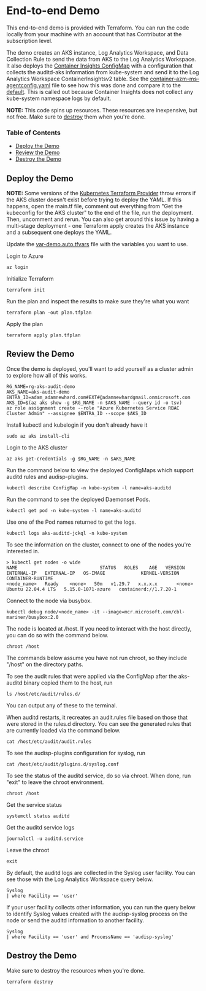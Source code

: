 # End-to-end Demo

This end-to-end demo is provided with Terraform. You can run the code locally from your machine with an account that has Contributor at the subscription level.

The demo creates an AKS instance, Log Analytics Workspace, and Data Collection Rule to send the data from AKS to the Log Analytics Workspace. It also deploys the [Container Insights ConfigMap](https://learn.microsoft.com/en-us/azure/azure-monitor/containers/container-insights-data-collection-configure?tabs=portal#configure-data-collection-using-configmap) with a configuration that collects the auditd-aks information from kube-system and send it to the Log Analytics Workspace ContainerInsightsv2 table. See the [container-azm-ms-agentconfig.yaml](./container-azm-ms-agentconfig.yaml) file to see how this was done and compare it to the [default](https://raw.githubusercontent.com/microsoft/Docker-Provider/ci_prod/kubernetes/container-azm-ms-agentconfig.yaml). This is called out because Container Insights does not collect any kube-system namespace logs by default.

__NOTE:__ This code spins up resources. These resources are inexpensive, but not free. Make sure to [destroy](#destroy-the-demo) them when you're done.

### Table of Contents

- [Deploy the Demo](#deploy-the-demo)
- [Review the Demo](#review-the-demo)
- [Destroy the Demo](#destroy-the-demo)

## Deploy the Demo

__NOTE:__ Some versions of the [Kubernetes Terraform Provider](https://registry.terraform.io/providers/hashicorp/kubernetes/latest/docs) throw errors if the AKS cluster doesn't exist before trying to deploy the YAML. If this happens, open the main.tf file, comment out everything from "Get the kubeconfig for the AKS cluster" to the end of the file, run the deployment. Then, uncomment and rerun. You can also get around this issue by having a multi-stage deployment - one Terraform apply creates the AKS instance and a subsequent one deploys the YAML.

Update the [var-demo.auto.tfvars](./terraform/var-demo.auto.tfvars) file with the variables you want to use.

Login to Azure

```console
az login
```

Initialize Terraform

```console
terraform init
```

Run the plan and inspect the results to make sure they're what you want

```console
terraform plan -out plan.tfplan
```

Apply the plan

```console
terraform apply plan.tfplan
```

## Review the Demo

Once the demo is deployed, you'll want to add yourself as a cluster admin to explore how all of this works.

```console
RG_NAME=rg-aks-audit-demo
AKS_NAME=aks-audit-demo
ENTRA_ID=adam_adamnewhard.com#EXT#@adamnewhardgmail.onmicrosoft.com
AKS_ID=$(az aks show -g $RG_NAME -n $AKS_NAME --query id -o tsv)
az role assignment create --role "Azure Kubernetes Service RBAC Cluster Admin" --assignee $ENTRA_ID --scope $AKS_ID
```

Install kubectl and kubelogin if you don't already have it

```console
sudo az aks install-cli
```

Login to the AKS cluster

```console
az aks get-credentials -g $RG_NAME -n $AKS_NAME
```

Run the command below to view the deployed ConfigMaps which support auditd rules and audisp-plugins.

```console
kubectl describe ConfigMap -n kube-system -l name=aks-auditd
```

Run the command to see the deployed Daemonset Pods.

```console
kubectl get pod -n kube-system -l name=aks-auditd
```

Use one of the Pod names returned to get the logs.

```console
kubectl logs aks-auditd-jckql -n kube-system
```

To see the information on the cluster, connect to one of the nodes you're interested in.

```console
> kubectl get nodes -o wide
NAME                              STATUS   ROLES    AGE   VERSION   INTERNAL-IP   EXTERNAL-IP   OS-IMAGE             KERNEL-VERSION      CONTAINER-RUNTIME
<node_name>   Ready    <none>   50m   v1.29.7   x.x.x.x       <none>        Ubuntu 22.04.4 LTS   5.15.0-1071-azure   containerd://1.7.20-1
```

Connect to the node via busybox.

```console
kubectl debug node/<node_name> -it --image=mcr.microsoft.com/cbl-mariner/busybox:2.0
```

The node is located at /host. If you need to interact with the host directly, you can do so with the command below.

```console
chroot /host
```

The commands below assume you have not run chroot, so they include "/host" on the directory paths.

To see the audit rules that were applied via the ConfigMap after the aks-auditd binary copied them to the host, run

```console
ls /host/etc/audit/rules.d/
```

You can output any of these to the terminal.

When auditd restarts, it recreates an audit.rules file based on those that were stored in the rules.d directory. You can see the generated rules that are currently loaded via the command below.

```console
cat /host/etc/audit/audit.rules
```

To see the audisp-plugins configuration for syslog, run

```console
cat /host/etc/audit/plugins.d/syslog.conf
```

To see the status of the auditd service, do so via chroot. When done, run "exit" to leave the chroot environment.

```console
chroot /host
```

Get the service status

```console
systemctl status auditd
```

Get the auditd service logs

```console
journalctl -u auditd.service
```

Leave the chroot
```console
exit
```

By default, the auditd logs are collected in the Syslog user facility. You can see those with the Log Analytics Workspace query below.

```kusto
Syslog
| where Facility == 'user'
```

If your user facility collects other information, you can run the query below to identify Syslog values created with the audisp-syslog process on the node or send the auditd information to another facility.

```kusto
Syslog
| where Facility == 'user' and ProcessName == 'audisp-syslog'
```



## Destroy the Demo

Make sure to destroy the resources when you're done.

```console
terraform destroy
```
